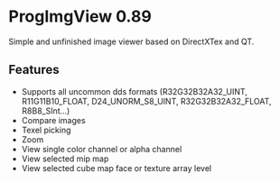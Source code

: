 ProgImgView 0.89
=======

Simple and unfinished image viewer based on DirectXTex and QT.

## Features
* Supports all uncommon dds formats (R32G32B32A32_UINT, R11G11B10_FLOAT, D24_UNORM_S8_UINT, R32G32B32A32_FLOAT, R8B8_SInt...)
* Compare images
* Texel picking
* Zoom
* View single color channel or alpha channel
* View selected mip map
* View selected cube map face or texture array level
